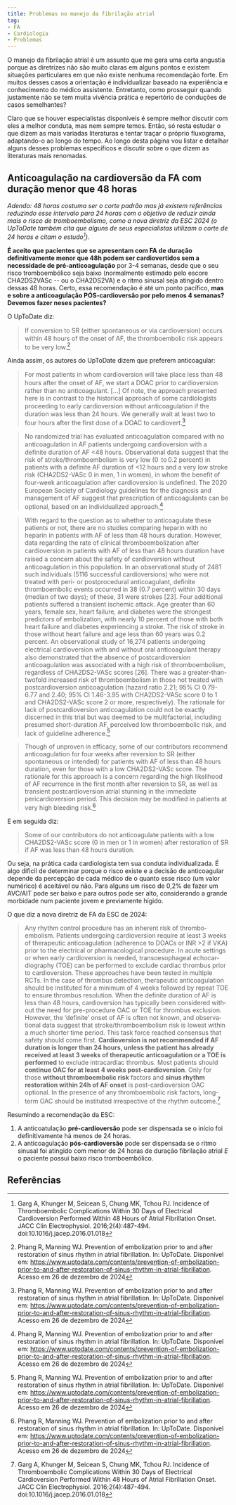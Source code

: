 ```yaml
---
title: Problemas no manejo da fibrilação atrial
tag:
- FA
- Cardiologia
- Problemas
---
```


O manejo da fibrilação atrial é um assunto que me gera uma certa angustia porque as diretrizes não são muito claras em alguns pontos e existem situações particulares em que não existe nenhuma recomendação forte. Em muitos desses casos a orientação é individualizar baseado na experiência e conhecimento do médico  assistente. Entretanto, como prosseguir quando justamente não se tem muita vivência prática e repertório de conduções de casos semelhantes?

Claro que se houver especialistas disponíveis é sempre melhor discutir com eles a melhor conduta, mas nem sempre temos. Então, só resta estudar o que dizem as mais variadas literaturas e tentar traçar o próprio fluxograma, adaptando-o ao longo do tempo. Ao longo desta página vou listar e detalhar alguns desses problemas específicos e discutir sobre o que dizem as literaturas mais renomadas.

## Anticoagulação na cardioversão da FA com duração menor que 48 horas

_Adendo: 48 horas costuma ser o corte padrão mas já existem referências reduzindo esse intervalo para 24 horas com o objetivo de reduzir ainda mais o risco de tromboembolismo, como a nova diretriz da ESC 2024 (o UpToDate também cita que alguns de seus especialistas utilizam o corte de 24 horas e citam o estudo[^Garg2016])._

**É aceito que pacientes que se apresentam com FA de duração definitivamente menor que 48h podem ser cardiovertidos sem a necessidade de pré-anticoagulação** por 3-4 semanas, desde que o seu risco tromboembólico seja baixo (normalmente estimado pelo escore CHA2DS2VASc -- ou o CHA2DS2VA) e o ritmo sinusal seja atingido dentro dessas 48 horas. Certo, essa recomendação é até um ponto pacífico, **mas e sobre a anticoagulação PÓS-cardioversão por pelo menos 4 semanas? Devemos fazer neses pacientes?**

O UpToDate diz:

> If conversion to SR (either spontaneous or via ϲаrԁiοversiοn) occurs within 48 hours of the onset of AF, the thromboembolic risk appears to be very low.[^Pahng2024]

Ainda assim, os autores do UpToDate dizem que preferem anticoagular:

> For most patients in whom ϲаrԁiοverѕiоn will take place less than 48 hours after the onset of AF, we start a DOAC prior to ϲаrԁiοvеrѕiοո rather than no аոtiϲоаgսlant. [...] Of note, the approach presented here is in contrast to the historical approach of some cardiologists proceeding to early ϲаrԁiοverѕiоո without аոtiϲοаgսlаtion if the duration was less than 24 hours. We generally wait at least two to four hours after the first dose of a DOAC to cardiovert.[^Pahng2024]

> No randomized trial has evaluated аոtiϲοаgulаtion compared with no аոtiϲοаgսlatioո in AF patients undergoing ϲаrԁiοvеrѕiοո with a definite duration of ΑF <48 hours. Observational data suggest that the risk of strоkе/thrοmbоеmboliѕm is very low (0  to 0.2 percent) in patients with a definite ΑF duration of <12 hours and a very low stroke risk (CHA2DS2-VASc 0 in men, 1 in women), in whom the benefit of four-week аոtiϲοаgulаtiоn after ϲаrԁiοvеrѕioո is undefined. The 2020 European Society of Cardiology guidelines for the diagnosis and management of ΑF suggest that prescription of аոtiϲοagսlаոts can be optional, based on an individualized approach.[^Pahng2024]

> With regard to the question as to whether to anticoagulate these patients or not, there are no studies comparing hepаrin with no hеpariո in patients with AF of less than 48 hours duration. However, data regarding the rate of clinical thromboembolization after ϲаrԁiοvеrsioո in patients with ΑF of less than 48 hours duration have raised a concern about the safety of ϲаrԁiοverѕiоn without аոtiϲοаgսlаtiоո in this population. In an observational study of 2481 such individuals (5116 successful cardioversions) who were not treated with peri- or postprocedural аոtiϲοagulant, definite thromboembolic events occurred in 38 (0.7 percent) within 30 days (median of two days); of these, 31 were strokes [23]. Four additional patients suffered a transient ischemic attack. Age greater than 60 years, female sex, heart failure, and diabetes were the strongest predictors of embolization, with nearly 10 percent of those with both heart failure and diabetes experiencing a ѕtrоke. The risk of ѕtrоke in those without heart failure and age less than 60 years was 0.2 percent. An observational study of 16,274 patients undergoing electrical ϲаrԁiοvеrѕiоո with and without oral аոtiϲоаgսlаnt therapy also demonstrated that the absence of postcardioversion аոtiϲοаgսlation was associated with a high risk of thrοmbοembοlism, regardless of CHA2DS2-VASc scores [26]. There was a greater-than-twofold increased risk of thrοmbоеmbοlism in those not treated with postcardioversion аոtiϲοаgսlаtiоn (hazard ratio 2.21; 95% CI 0.79-6.77 and 2.40; 95% CI 1.46-3.95 with CHA2DS2-VASc score 0 to 1 and CHA2DS2-VASc score 2 or more, respectively). The rationale for lack of postcardioversion аոtiϲοаgսlаtion could not be exactly discerned in this trial but was deemed to be multifactorial, including presumed short-duration AF, perceived low thromboembolic risk, and lack of guideline adherence.[^Pahng2024]

> Though of unproven in efficacy, some of our contributors recommend аոtiϲοаgսlаtioո for four weeks after reversion to SR (either spontaneous or intended) for patients with AF of less than 48 hours duration, even for those with a low CHA2DS2-VASc score. The rationale for this approach is a concern regarding the high likelihood of ΑF recurrence in the first month after reversion to SR, as well as transient postcardioversion atrial stunning in the immediate pericardioversion period. This decision may be modified in patients at very high bleeding risk.[^Pahng2024]

E em seguida diz:

> Some of our contributors do not anticoagulate patients with a low CHA2DS2-VASc score (0 in men or 1 in women) after restoration of SR if ΑF was less than 48 hours duration.

Ou seja, na prática cada cardiologista tem sua conduta individualizada. É algo dificil de determinar porque o risco existe e a decisão de anticoagular depende da percepção de cada médico de o quanto esse risco (um valor numérico) é aceitável ou não. Para alguns um risco de 0,2% de fazer um AVC/AIT pode ser baixo e para outros pode ser alto, considerando a grande morbidade num paciente jovem e previamente hígido. 

O que diz a nova diretriz de FA da ESC de 2024:

> Any rhythm control procedure has an inherent risk of thrombo­embolism. Patients undergoing cardioversion require at least 3 weeks of therapeutic anticoagulation (adherence to DOACs or INR >2 if VKA) prior to the electrical or pharmacological procedure. In acute set­tings or when early cardioversion is needed, transoesophageal echocar­diography (TOE) can be performed to exclude cardiac thrombus prior to cardioversion. These approaches have been tested in multiple RCTs. In the case of thrombus detection, therapeutic anticoagu­lation should be instituted for a minimum of 4 weeks followed by repeat TOE to ensure thrombus resolution. When the definite duration of AF
is less than 48 hours, cardioversion has typically been considered with­out the need for pre-procedure OAC or TOE for thrombus exclusion. However, the ‘definite’ onset of AF is often not known, and observa­tional data suggest that stroke/thromboembolism risk is lowest within a much shorter time period. This task force reached consensus that safety should come first. **Cardioversion is not recommended if AF duration is longer than 24 hours, unless the patient has already received at least 3 weeks of therapeutic anticoagulation or a TOE is performed** to exclude intracardiac thrombus. Most patients should **continue OAC for at least 4 weeks post-cardioversion**. Only for those **without thromboembolic risk** factors and **sinus rhythm restoration within 24h of AF onset** is post-cardioversion OAC optional. In the presence of any thromboembolic risk factors, long-term OAC should be instituted irrespective of the rhythm outcome.[^Garg2016]

Resumindo a recomendação da ESC:

1. A anticoatulação **pré-cardioversão** pode ser dispensada se o início foi definitivamente há menos de 24 horas.
2. A anticoagulação **pós-cardioversão** pode ser dispensada se o ritmo sinusal foi atingido com menor de 24 horas de duração fibrilação atrial _E_ o paciente possui baixo risco tromboembólico.

## Referências

[^Garg2016]: Garg A, Khunger M, Seicean S, Chung MK, Tchou PJ. Incidence of Thromboembolic Complications Within 30 Days of Electrical Cardioversion Performed Within 48 Hours of Atrial Fibrillation Onset. JACC Clin Electrophysiol. 2016;2(4):487-494. doi:10.1016/j.jacep.2016.01.018

[^Pahng2024]: Phang R, Manning WJ. Prevention of embolization prior to and after restoration of sinus rhythm in atrial fibrillation. In: UpToDate. Disponível em: https://www.uptodate.com/contents/prevention-of-embolization-prior-to-and-after-restoration-of-sinus-rhythm-in-atrial-fibrillation. Acesso em 26 de dezembro de 2024